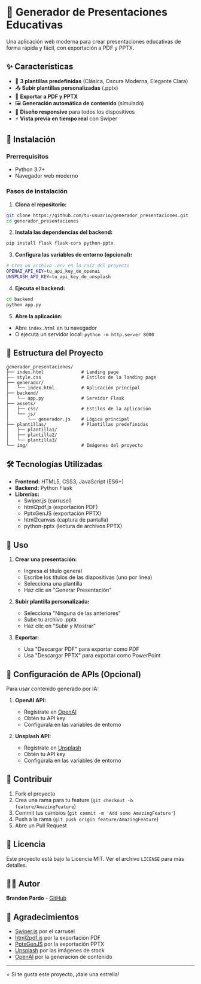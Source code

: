 # 🎯 Generador de Presentaciones Educativas

Una aplicación web moderna para crear presentaciones educativas de forma rápida y fácil, con exportación a PDF y PPTX.

## ✨ Características

- 🎨 **3 plantillas predefinidas** (Clásica, Oscura Moderna, Elegante Clara)
- 📤 **Subir plantillas personalizadas** (.pptx)
- 📄 **Exportar a PDF y PPTX**
- 🖼️ **Generación automática de contenido** (simulado)
- 📱 **Diseño responsive** para todos los dispositivos
- ⚡ **Vista previa en tiempo real** con Swiper

## 🚀 Instalación

### Prerrequisitos
- Python 3.7+
- Navegador web moderno

### Pasos de instalación

1. **Clona el repositorio:**
```bash
git clone https://github.com/tu-usuario/generador_presentaciones.git
cd generador_presentaciones
```

2. **Instala las dependencias del backend:**
```bash
pip install flask flask-cors python-pptx
```

3. **Configura las variables de entorno (opcional):**
```bash
# Crea un archivo .env en la raíz del proyecto
OPENAI_API_KEY=tu_api_key_de_openai
UNSPLASH_API_KEY=tu_api_key_de_unsplash
```

4. **Ejecuta el backend:**
```bash
cd backend
python app.py
```

5. **Abre la aplicación:**
- Abre `index.html` en tu navegador
- O ejecuta un servidor local: `python -m http.server 8000`

## 📁 Estructura del Proyecto

```
generador_presentaciones/
├── index.html              # Landing page
├── style.css               # Estilos de la landing page
├── generador/
│   └── index.html          # Aplicación principal
├── backend/
│   └── app.py              # Servidor Flask
├── assets/
│   ├── css/                # Estilos de la aplicación
│   └── js/
│       └── generador.js    # Lógica principal
├── plantillas/             # Plantillas predefinidas
│   ├── plantilla1/
│   ├── plantilla2/
│   └── plantilla3/
└── img/                    # Imágenes del proyecto
```

## 🛠️ Tecnologías Utilizadas

- **Frontend:** HTML5, CSS3, JavaScript (ES6+)
- **Backend:** Python Flask
- **Librerías:**
  - Swiper.js (carrusel)
  - html2pdf.js (exportación PDF)
  - PptxGenJS (exportación PPTX)
  - html2canvas (captura de pantalla)
  - python-pptx (lectura de archivos PPTX)

## 📖 Uso

1. **Crear una presentación:**
   - Ingresa el título general
   - Escribe los títulos de las diapositivas (uno por línea)
   - Selecciona una plantilla
   - Haz clic en "Generar Presentación"

2. **Subir plantilla personalizada:**
   - Selecciona "Ninguna de las anteriores"
   - Sube tu archivo .pptx
   - Haz clic en "Subir y Mostrar"

3. **Exportar:**
   - Usa "Descargar PDF" para exportar como PDF
   - Usa "Descargar PPTX" para exportar como PowerPoint

## 🔧 Configuración de APIs (Opcional)

Para usar contenido generado por IA:

1. **OpenAI API:**
   - Regístrate en [OpenAI](https://openai.com)
   - Obtén tu API key
   - Configúrala en las variables de entorno

2. **Unsplash API:**
   - Regístrate en [Unsplash](https://unsplash.com/developers)
   - Obtén tu API key
   - Configúrala en las variables de entorno

## 🤝 Contribuir

1. Fork el proyecto
2. Crea una rama para tu feature (`git checkout -b feature/AmazingFeature`)
3. Commit tus cambios (`git commit -m 'Add some AmazingFeature'`)
4. Push a la rama (`git push origin feature/AmazingFeature`)
5. Abre un Pull Request

## 📝 Licencia

Este proyecto está bajo la Licencia MIT. Ver el archivo `LICENSE` para más detalles.

## 👨‍💻 Autor

**Brandon Pardo** - [GitHub](https://github.com/tu-usuario)

## 🙏 Agradecimientos

- [Swiper.js](https://swiperjs.com/) por el carrusel
- [html2pdf.js](https://github.com/eKoopmans/html2pdf.js) por la exportación PDF
- [PptxGenJS](https://github.com/gitbrent/PptxGenJS) por la exportación PPTX
- [Unsplash](https://unsplash.com/) por las imágenes de stock
- [OpenAI](https://openai.com/) por la generación de contenido

---

⭐ Si te gusta este proyecto, ¡dale una estrella! 